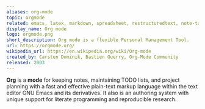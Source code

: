 ```yaml
---
aliases: org-mode
topic: orgmode
related: emacs, latex, markdown, spreadsheet, restructuredtext, note-taking
display_name: Org mode
logo: orgmode.png
short_description: Org mode is a flexible Personal Management Tool.
url: https://orgmode.org/
wikipedia_url: https://en.wikipedia.org/wiki/Org-mode
created_by: Carsten Dominik, Bastien Guerry, Org-Mode Community
released: 2003
---
```

**Org** is a **mode** for keeping notes, maintaining TODO lists, and project planning with a fast and effective plain-text markup language within the text editor GNU Emacs and its derivatives. It also is an authoring system with unique support for literate programming and reproducible research.
